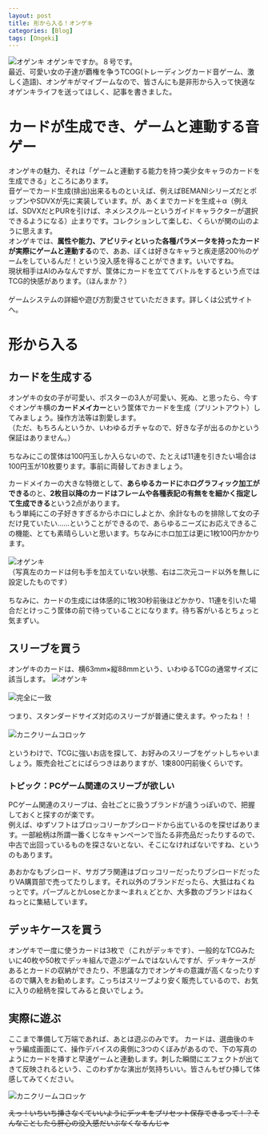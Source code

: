 ```yaml
---
layout: post
title: 形から入る！オンゲキ
categories: [Blog]
tags: [Ongeki]
---
```



![オゲンキ](http://routehachi.github.io/Pictures/ogenki1.JPG)
オゲンキですか。８号です。  
最近、可愛い女の子達が覇権を争うTCOG(トレーディングカード音ゲーム、激しく造語)、オンゲキがマイブームなので、皆さんにも是非形から入って快適なオゲンキライフを送ってほしく、記事を書きました。

# カードが生成でき、ゲームと連動する音ゲー

オンゲキの魅力、それは「ゲームと連動する能力を持つ美少女キャラのカードを生成できる」ところにあります。  
音ゲーでカード生成(排出)出来るものといえば、例えばBEMANIシリーズだとポップンやSDVXが先に実装しています。が、あくまでカードを生成＋α（例えば、SDVXだとPURを引けば、ネメシスクルーというガイドキャラクターが選択できるようになる）止まりです。コレクションして楽しむ、くらいが関の山のように思えます。  
オンゲキでは、**属性や能力、アビリティといった各種パラメータを持ったカードが実際にゲームと連動する**ので、ああ、ぼくは好きなキャラと疾走感200％のゲームをしているんだ！という没入感を得ることができます。いいですね。  
現状相手はAIのみなんですが、筐体にカードを立ててバトルをするという点ではTCG的快感があります。（ほんまか？）  
<br />
ゲームシステムの詳細や遊び方割愛させていただきます。詳しくは公式サイトへ。

# 形から入る

## カードを生成する
オンゲキの女の子が可愛い、ポスターの3人が可愛い、死ぬ、と思ったら、今すぐオンゲキ横の**カードメイカー**という筐体でカードを生成（プリントアウト）してみましょう。操作方法等は割愛します。  
（ただ、もちろんというか、いわゆるガチャなので、好きな子が出るのかという保証はありません。）  
<br />
ちなみにこの筐体は100円玉しか入らないので、たとえば11連を引きたい場合は100円玉が10枚要ります。事前に両替しておきましょう。  

カードメイカーの大きな特徴として、**あらゆるカードにホログラフィック加工ができる**のと、**2枚目以降のカードはフレームや各種表記の有無をを細かく指定して生成できる**という2点があります。  
もう単純にこの子好きすぎるからホロにしよとか、余計なものを排除して女の子だけ見ていたい……ということができるので、あらゆるニーズにお応えできるこの機能、とても素晴らしいと思います。ちなみにホロ加工は更に1枚100円かかります。  
<br />
![オゲンキ](http://routehachi.github.io/Pictures/ogenki5.JPG)  
（写真左のカードは何も手を加えていない状態、右は二次元コード以外を無しに設定したものです）  
<br />
ちなみに、カードの生成には体感的に1枚30秒前後ほどかかり、11連を引いた場合だとけっこう筐体の前で待っていることになります。待ち客がいるとちょっと気まずい。

## スリーブを買う

オンゲキのカードは、横63mm×縦88mmという、いわゆるTCGの通常サイズに該当します。
![オゲンキ](http://routehachi.github.io/Pictures/ogenki2.JPG)  
<br />
![完全に一致](http://routehachi.github.io/Pictures/ogenki3.JPG)  
<br />
つまり、スタンダードサイズ対応のスリーブが普通に使えます。やったね！！  
<br />
![カニクリームコロッケ](http://routehachi.github.io/Pictures/ogenki4.JPG)  
<br />
というわけで、TCGに強いお店を探して、お好みのスリーブをゲットしちゃいましょう。販売会社ごとにばらつきはありますが、1束800円前後くらいです。

### トピック：PCゲーム関連のスリーブが欲しい

PCゲーム関連のスリーブは、会社ごとに扱うブランドが違うっぽいので、把握しておくと探すのが楽です。  
例えば、ゆずソフトはブロッコリーかブシロードから出ているのを探せばあります。一部絵柄は所謂一番くじなキャンペーンで当たる非売品だったりするので、中古で出回っているものを探さないとない、そこになければないですね、というのもあります。

あおかなもブシロード、サガプラ関連はブロッコリーだったりブシロードだったりVA購買部で売ってたりします。それ以外のブランドだったら、大抵はねくねっとです。パープルとかLoseとかま～まれぇどとか、大多数のブランドはねくねっとに集結しています。

## デッキケースを買う

オンゲキで一度に使うカードは3枚で（これがデッキです）、一般的なTCGみたいに40枚や50枚でデッキ組んで遊ぶゲームではないんですが、デッキケースがあるとカードの収納ができたり、不思議な力でオンゲキの意識が高くなったりするので購入をお勧めします。こっちはスリーブより安く販売しているので、お気に入りの絵柄を探してみると良いでしょう。

## 実際に遊ぶ

ここまで準備して万端であれば、あとは遊ぶのみです。
カードは、選曲後のキャラ編成画面にて、操作デバイスの奥側に3つのくぼみがあるので、下の写真のようにカードを挿すと早速ゲームと連動します。刺した瞬間にエフェクトが出てきて反映されるという、このわずかな演出が気持ちいい。皆さんもぜひ挿して体感してみてください。  

![カニクリームコロッケ](http://routehachi.github.io/Pictures/ogenki6.JPG)   

~~えっ！いちいち挿さなくていいようにデッキをプリセット保存できるって！？そんなことしたら肝心の没入感だいぶなくなるんじゃ~~
